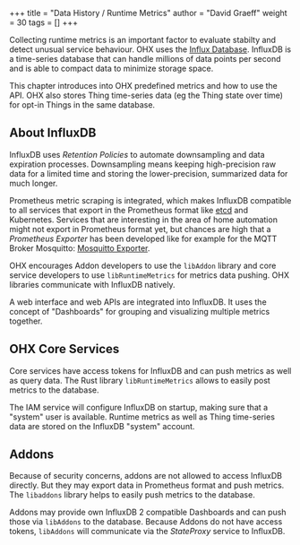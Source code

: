 +++
title = "Data History / Runtime Metrics"
author = "David Graeff"
weight = 30
tags = []
+++

Collecting runtime metrics is an important factor to evaluate stabilty and detect unusual service behaviour. OHX uses the [Influx Database](https://www.influxdata.com/). 
InfluxDB is a time-series database that can handle millions of data points per second and is able to compact data to minimize storage space.

This chapter introduces into OHX predefined metrics and how to use the API. OHX also stores Thing time-series data (eg the Thing state over time) for opt-in Things in the same database.

## About InfluxDB

InfluxDB uses *Retention Policies* to automate downsampling and data expiration processes. Downsampling means keeping high-precision raw data for a limited time and storing the lower-precision, summarized data for much longer.

Prometheus metric scraping is integrated, which makes InfluxDB compatible to all services that export in the Prometheus format like [etcd](https://github.com/coreos/etcd/blob/master/Documentation/metrics.md) and Kubernetes. Services that are interesting in the area of home automation might not export in Prometheus format yet, but chances are high that a *Prometheus Exporter* has been developed like for example for the MQTT Broker Mosquitto: [Mosquitto Exporter](https://github.com/sapcc/mosquitto-exporter).

OHX encourages Addon developers to use the `libAddon` library and core service developers to use `libRuntimeMetrics` for metrics data pushing. OHX libraries communicate with InfluxDB natively.

A web interface and web APIs are integrated into InfluxDB. It uses the concept of "Dashboards" for grouping and visualizing multiple metrics together. 

## OHX Core Services

Core services have access tokens for InfluxDB and can push metrics as well as query data. The Rust library `libRuntimeMetrics` allows to easily post metrics to the database.

The IAM service will configure InfluxDB on startup, making sure that a "system" user is available. Runtime metrics as well as Thing time-series data are stored on the InfluxDB "system" account.

## Addons

Because of security concerns, addons are not allowed to access InfluxDB directly. But they may export data in Prometheus format and push metrics. The `libaddons` library helps to easily push metrics to the database.

Addons may provide own InfluxDB 2 compatible Dashboards and can push those via `libAddons` to the database. Because Addons do not have access tokens, `libAddons` will communicate via the *StateProxy* service to InfluxDB.
